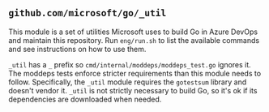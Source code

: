 ## `github.com/microsoft/go/_util`

This module is a set of utilities Microsoft uses to build Go in Azure DevOps and
maintain this repository. Run `eng/run.sh` to list the available commands and
see instructions on how to use them.

`_util` has a `_` prefix so `cmd/internal/moddeps/moddeps_test.go` ignores it.
The moddeps tests enforce stricter requirements than this module needs to
follow. Specifically, the `_util` module requires the `gotestsum` library and
doesn't vendor it. `_util` is not strictly necessary to build Go, so it's ok if
its dependencies are downloaded when needed.
